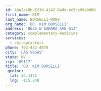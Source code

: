 ```yaml
---
id: 40a2ac8b-f23d-4142-8add-ec5ce99a9d0d
first_name: KIM
last_name: BORSELLI-WONG
org_name: 'DR. KIM BORSELLI'
address: '8635 W SAHARA AVE 613'
category: complementary-medicine
services:
  - chiropractors
phone: 702-432-4878
city: 'LAS VEGAS'
state: NV
zip: '89117'
title: 'DR. KIM BORSELLI'
_geoloc:
  lat: 36.1441
  lng: -115.248
---
```

